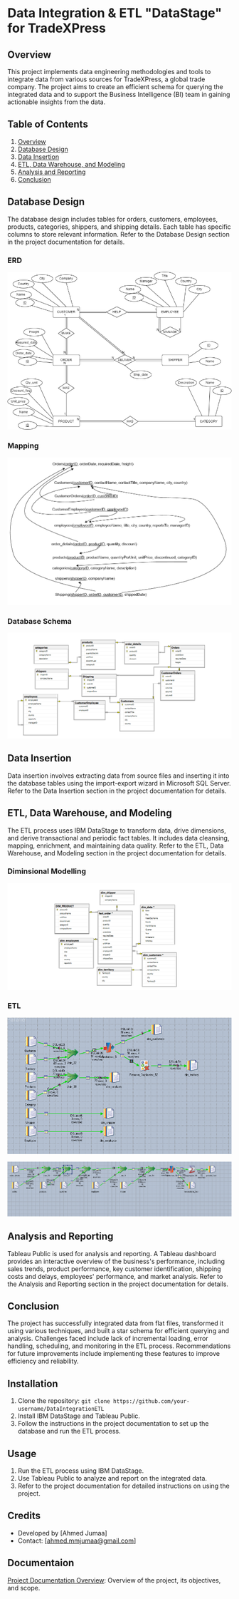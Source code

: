 # Data Integration & ETL "DataStage" for TradeXPress

## Overview
This project implements data engineering methodologies and tools to integrate data from various sources for TradeXPress, a global trade company. The project aims to create an efficient schema for querying the integrated data and to support the Business Intelligence (BI) team in gaining actionable insights from the data.

## Table of Contents
1. [Overview](#overview)
2. [Database Design](#database-design)
3. [Data Insertion](#data-insertion)
4. [ETL, Data Warehouse, and Modeling](#etl-data-warehouse-and-modeling)
5. [Analysis and Reporting](#analysis-and-reporting)
6. [Conclusion](#conclusion)

## Database Design
The database design includes tables for orders, customers, employees, products, categories, shippers, and shipping details. Each table has specific columns to store relevant information. Refer to the Database Design section in the project documentation for details.

### ERD
![ERD](database/ERD.png)

### Mapping
![Schema](database/mapping.png)

### Database Schema
![DB](database/DB_Diagram.png)

## Data Insertion
Data insertion involves extracting data from source files and inserting it into the database tables using the import-export wizard in Microsoft SQL Server. Refer to the Data Insertion section in the project documentation for details.

## ETL, Data Warehouse, and Modeling
The ETL process uses IBM DataStage to transform data, drive dimensions, and derive transactional and periodic fact tables. It includes data cleansing, mapping, enrichment, and maintaining data quality. Refer to the ETL, Data Warehouse, and Modeling section in the project documentation for details.

### Diminsional Modelling
![DWH](DWH/Star_schema.png)

### ETL
![DIM](data_integration/dims_integration.png)

![FACT](data_integration/facts_integration.png)

## Analysis and Reporting
Tableau Public is used for analysis and reporting. A Tableau dashboard provides an interactive overview of the business's performance, including sales trends, product performance, key customer identification, shipping costs and delays, employees' performance, and market analysis. Refer to the Analysis and Reporting section in the project documentation for details.

## Conclusion
The project has successfully integrated data from flat files, transformed it using various techniques, and built a star schema for efficient querying and analysis. Challenges faced include lack of incremental loading, error handling, scheduling, and monitoring in the ETL process. Recommendations for future improvements include implementing these features to improve efficiency and reliability.

## Installation
1. Clone the repository: `git clone https://github.com/your-username/DataIntegrationETL`
2. Install IBM DataStage and Tableau Public.
3. Follow the instructions in the project documentation to set up the database and run the ETL process.

## Usage
1. Run the ETL process using IBM DataStage.
2. Use Tableau Public to analyze and report on the integrated data.
3. Refer to the project documentation for detailed instructions on using the project.

## Credits
- Developed by [Ahmed Jumaa]
- Contact: [ahmed.mmjumaa@gmail.com]

## Documentaion
[Project Documentation Overview](docs/Documentation.pdf): Overview of the project, its objectives, and scope.
